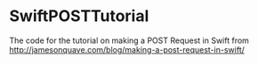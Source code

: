 # SwiftPOSTTutorial
The code for the tutorial on making a POST Request in Swift from http://jamesonquave.com/blog/making-a-post-request-in-swift/
